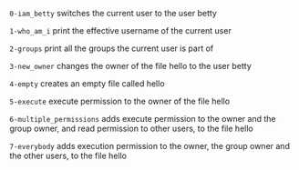 `0-iam_betty` switches the current user to the user betty

`1-who_am_i` print the effective username of the current user

`2-groups` print all the groups the current user is part of

`3-new_owner` changes the owner of the file hello to the user betty

`4-empty` creates an empty file called hello

`5-execute` execute permission to the owner of the file hello

`6-multiple_permissions` adds execute permission to the owner and the group owner, and read permission to other users, to the file hello

`7-everybody` adds execution permission to the owner, the group owner and the other users, to the file hello